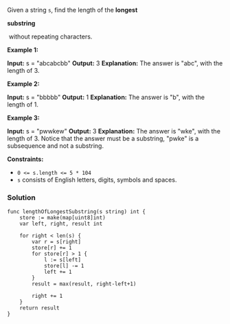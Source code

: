 Given a string `s`, find the length of the **longest** 

**substring**

 without repeating characters.

**Example 1:**

**Input:** s = "abcabcbb"
**Output:** 3
**Explanation:** The answer is "abc", with the length of 3.

**Example 2:**

**Input:** s = "bbbbb"
**Output:** 1
**Explanation:** The answer is "b", with the length of 1.

**Example 3:**

**Input:** s = "pwwkew"
**Output:** 3
**Explanation:** The answer is "wke", with the length of 3.
Notice that the answer must be a substring, "pwke" is a subsequence and not a substring.

**Constraints:**

- `0 <= s.length <= 5 * 104`
- `s` consists of English letters, digits, symbols and spaces.

### Solution
```
func lengthOfLongestSubstring(s string) int {
	store := make(map[uint8]int)
	var left, right, result int

	for right < len(s) {
		var r = s[right]
		store[r] += 1
		for store[r] > 1 {
			l := s[left]
			store[l] -= 1
			left += 1
		}
		result = max(result, right-left+1)

		right += 1
	}
	return result
}
```